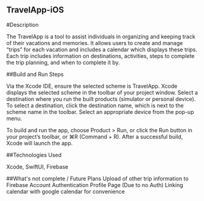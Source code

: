 ## TravelApp-iOS

#Description

The TravelApp is a tool to assist individuals in organizing and keeping track of their vacations and memories. It allows users to create and manage “trips” for each vacation and includes a calendar which displays these trips. Each trip includes information on destinations, activities, steps to complete the trip planning, and when to complete it by. 

##Build and Run Steps

Via the Xcode IDE, ensure the selected scheme is TravelApp. Xcode displays the selected scheme in the toolbar of your project window. Select a destination where you run the built products (simulator or personal device). To select a destination, click the destination name, which is next to the scheme name in the toolbar. Select an appropriate device from the pop-up menu.

To build and run the app, choose Product > Run, or click the Run button in your project’s toolbar, or ⌘R (Command + R). After a successful build, Xcode will launch the app.

##Technologies Used

Xcode, SwiftUI, Firebase

##What's not complete / Future Plans
Upload of other trip information to Firebase
Account Authentication
Profile Page (Due to no Auth)
Linking calendar with google calendar for convenience 







